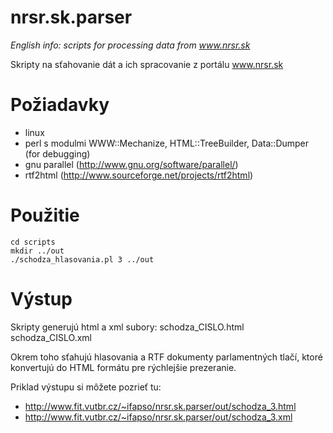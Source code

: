 nrsr.sk.parser
==============

<i>English info: scripts for processing data from www.nrsr.sk</i>

Skripty na sťahovanie dát a ich spracovanie z portálu www.nrsr.sk

Požiadavky
==========

* linux
* perl s modulmi WWW::Mechanize, HTML::TreeBuilder, Data::Dumper (for debugging)
* gnu parallel (http://www.gnu.org/software/parallel/)
* rtf2html (http://www.sourceforge.net/projects/rtf2html)

Použitie
========

	cd scripts
	mkdir ../out
	./schodza_hlasovania.pl 3 ../out

Výstup
======

Skripty generujú html a xml subory:
	schodza_CISLO.html
	schodza_CISLO.xml

Okrem toho sťahujú hlasovania a RTF dokumenty parlamentných tlačí, ktoré konvertujú do HTML formátu pre rýchlejšie prezeranie.

Priklad výstupu si môžete pozrieť tu:
* http://www.fit.vutbr.cz/~ifapso/nrsr.sk.parser/out/schodza_3.html
* http://www.fit.vutbr.cz/~ifapso/nrsr.sk.parser/out/schodza_3.xml
